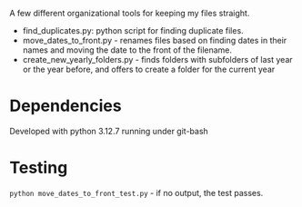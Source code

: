 A few different organizational tools for keeping my files straight.

- find_duplicates.py: python script for finding duplicate files.
- move_dates_to_front.py - renames files based on finding dates in their names and moving the date to the front of the filename.
- create_new_yearly_folders.py - finds folders with subfolders of last year or the year before, and offers to create a folder for the current year

# Dependencies

Developed with python 3.12.7 running under git-bash

# Testing

`python move_dates_to_front_test.py` - if no output, the test passes.
